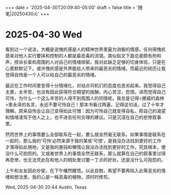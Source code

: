 +++
date = '2025-04-30T20:09:40-05:00'
draft = false
title = '随笔|20250430火'
+++

# 2025-04-30 Wed

看到过一个说法，大概是说愧疚感是人的精神世界里最为消极的情感，任何用愧疚感来对他人实行要挟和控制的人都是最恶毒的流氓。类似贴文下面总是颇有附和声，控诉长辈和周围的人对自己的情绪绑架。我对此缺乏足够的切身体验，只是在心里默默记下。或许愧疚感是外界能给人带来的最恶劣的情绪，而最近的经历让我觉得自怜是一个人可以给自己的最恶劣的情绪。  

最近在工作时间里变得十分情绪化，对站点司机们的态度也恶劣起来。我觉得自己太累，太辛苦，也没有因此获得符合期望的报酬。内心苦涩，怨恨。进而觉得自己可怜，为什么一个这么辛苦的人得不到周围人的同情呢。我总是记得<挪威的森林>里永泽的名言，永远不要可怜自己！那本书看过两遍，记得这句话，过了十年才理解。原来自怜会让自己变得如此可憎：因为可怜自己就变得自私，把自己的渴望和情绪凌驾于他人之上，也不进去任何合理的建议。只是沉浸在自己的悲惨叙事里。  

然而世界上的事情要么全部联系在一起，要么就全然毫无联系。如果事情是联系在一起的，那么我的‘可怜’必然来源于我的某些‘可恨’，是我没办法找到更好的工作才落得如此境地，又是我的愚钝和懒惰让我没办法找到更好的工作。究其根本，便没什么可抱怨的。又或者世界上的事情全然无联系，那么就算在自己的叙事里过得再悲惨，也无法凭此在和他人的相处里讨要一丁点的好处。还是没什么可抱怨的。  

上午和女友因此吵架，在下午幡然醒悟。以此自勉，希望不要再陷入此等恶劣的情绪和想法里。我的心是一株恶毒的植物，须时时修剪。  

Wed, 2025-04-30 20:44 Austin, Texas
